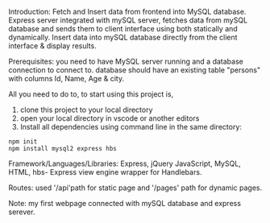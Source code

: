 Introduction: Fetch and Insert data from frontend into MySQL database.
Express server integrated with mySQL server, fetches data from mySQL database and sends them to client interface using both statically and dynamically.
Insert data into mySQL database directly from the client interface & display results.

Prerequisites:
you need to have MySQL server running and a database connection to connect to.
database should have an existing table "persons" with columns Id, Name, Age & city.

All you need to do to, to start using this project is,
1. clone this project to your local directory
2. open your local directory in vscode or another editors
3. Install all dependencies using command line in the same directory:
```shell
npm init
npm install mysql2 express hbs
```
Framework/Languages/Libraries: Express, jQuery JavaScript, MySQL, HTML, hbs- Express view engine wrapper for Handlebars.

Routes: used '/api'path for static page and '/pages' path for dynamic pages.

Note: my first webpage connected with mySQL database and express serever.